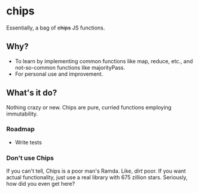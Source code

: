 # chips
Essentially, a bag of ~~chips~~ JS functions.

## Why?
- To learn by implementing common functions like map, reduce, etc., and not-so-common functions like majorityPass.
- For personal use and improvement.

## What's it do?
Nothing crazy or new. Chips are pure, curried functions employing immutability.

### Roadmap
* Write tests

### Don't use Chips
If you can't tell, Chips is a poor man's Ramda. Like, _dirt_ poor.
If you want actual functionality, just use a real library with 675 zillion stars.
Seriously, how did you even get here?

